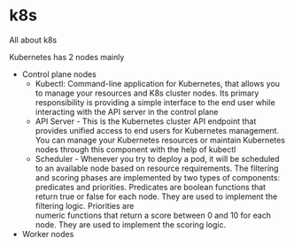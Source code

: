 # k8s
All about k8s

Kubernetes has 2 nodes mainly

* Control plane nodes
  * Kubectl: Command-line application for Kubernetes, that allows you to manage your resources and K8s cluster nodes. Its primary responsibility is providing a simple interface to the end user while interacting with the
    API server in the control plane
  * API Server - This is the Kubernetes cluster API endpoint that provides unified access to end users for Kubernetes management. You can manage your Kubernetes resources or maintain Kubernetes nodes through this component
    with the help of kubectl
  * Scheduler - Whenever you try to deploy a pod, it will be scheduled to an available node based on resource requirements.
     The filtering and scoring phases are implemented by two types of components: predicates and priorities. Predicates are boolean functions that return true or false for each node. They are used to implement the filtering logic. Priorities are  
     numeric functions that return a score between 0 and 10 for each node. They are used to implement the scoring logic.
* Worker nodes
